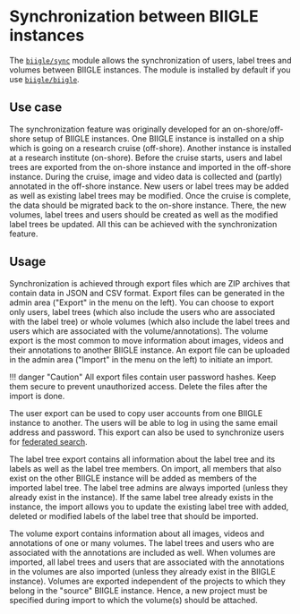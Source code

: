 # Synchronization between BIIGLE instances

The [`biigle/sync`](https://github.com/biigle/sync) module allows the synchronization of users, label trees and volumes between BIIGLE instances. The module is installed by default if you use [`biigle/biigle`](https://github.com/biigle/biigle).

## Use case

The synchronization feature was originally developed for an on-shore/off-shore setup of BIIGLE instances. One BIIGLE instance is installed on a ship which is going on a research cruise (off-shore). Another instance is installed at a research institute (on-shore). Before the cruise starts, users and label trees are exported from the on-shore instance and imported in the off-shore instance. During the cruise, image and video data is collected and (partly) annotated in the off-shore instance. New users or label trees may be added as well as existing label trees may be modified. Once the cruise is complete, the data should be migrated back to the on-shore instance. There, the new volumes, label trees and users should be created as well as the modified label trees be updated. All this can be achieved with the synchronization feature.

## Usage

Synchronization is achieved through export files which are ZIP archives that contain data in JSON and CSV format. Export files can be generated in the admin area ("Export" in the menu on the left). You can choose to export only users, label trees (which also include the users who are associated with the label tree) or whole volumes (which also include the label trees and users which are associated with the volume/annotations). The volume export is the most common to move information about images, videos and their annotations to another BIIGLE instance. An export file can be uploaded in the admin area ("Import" in the menu on the left) to initiate an import.

!!! danger "Caution"
    All export files contain user password hashes. Keep them secure to prevent unauthorized access. Delete the files after the import is done.
   
The user export can be used to copy user accounts from one BIIGLE instance to another. The users will be able to log in using the same email address and password. This export can also be used to synchronize users for [federated search](/federated-search). 

The label tree export contains all information about the label tree and its labels as well as the label tree members. On import, all members that also exist on the other BIIGLE instance will be added as members of the imported label tree. The label tree admins are always imported (unless they already exist in the instance). If the same label tree already exists in the instance, the import allows you to update the existing label tree with added, deleted or modified labels of the label tree that should be imported.

The volume export contains information about all images, videos and annotations of one or many volumes. The label trees and users who are associated with the annotations are included as well. When volumes are imported, all label trees and users that are associated with the annotations in the volumes are also imported (unless they already exist in the BIIGLE instance). Volumes are exported independent of the projects to which they belong in the "source" BIIGLE instance. Hence, a new project must be specified during import to which the volume(s) should be attached.
